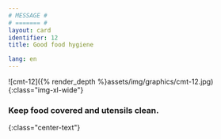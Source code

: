 ```yaml
---
# MESSAGE #
# ======= #
layout: card
identifier: 12
title: Good food hygiene

lang: en
---
```


![cmt-12]({% render_depth %}assets/img/graphics/cmt-12.jpg){:class="img-xl-wide"}

### Keep food covered and utensils clean.
{:class="center-text"}